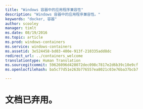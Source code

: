 ```yaml
---
title: "Windows 容器中的应用程序兼容性"
description: "Windows 容器中的应用程序兼容性。"
keywords: "docker, 容器"
author: scooley
manager: timlt
ms.date: 08/19/2016
ms.topic: article
ms.prod: windows-containers
ms.service: windows-containers
ms.assetid: 3e524458-bd03-400e-913f-210335add8dc
redirect_url: ../containers_welcome
translationtype: Human Translation
ms.sourcegitcommit: 59626096d428072dec098c7817e2d6b39c10e9cf
ms.openlocfilehash: ba5c77d51e263b776557ea8021c03e76ba37bcb7

---
```


# 文档已弃用。



<!--HONumber=Sep16_HO2-->


